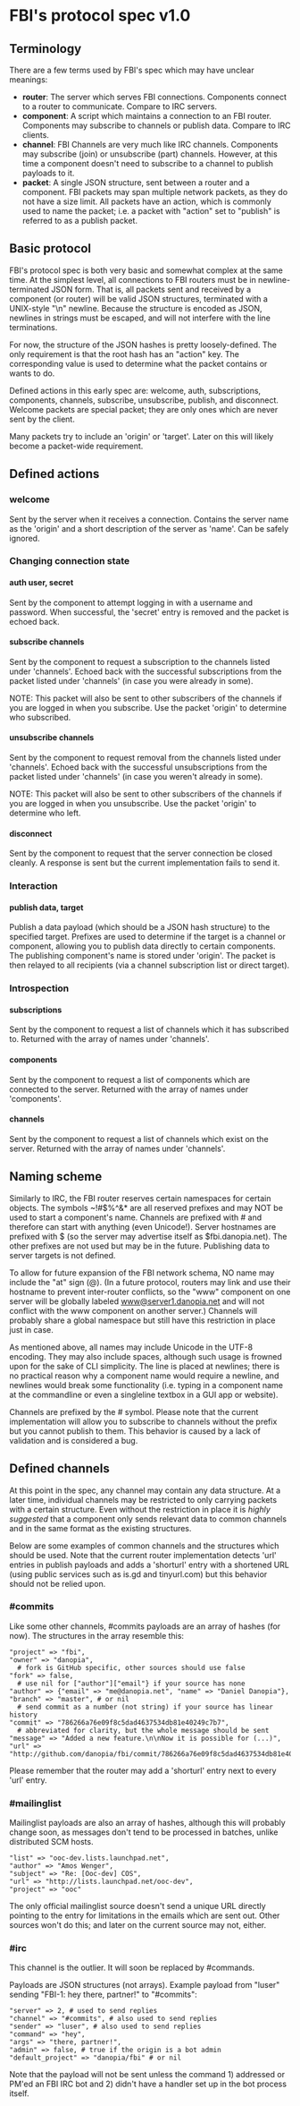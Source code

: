 FBI's protocol spec v1.0
========================

Terminology
-----------
There are a few terms used by FBI's spec which may have unclear meanings:

* **router**: The server which serves FBI connections. Components connect to a router to communicate. Compare to IRC servers.
* **component**: A script which maintains a connection to an FBI router. Components may subscribe to channels or publish data. Compare to IRC clients.
* **channel**: FBI Channels are very much like IRC channels. Components may subscribe (join) or unsubscribe (part) channels. However, at this time a component doesn't need to subscribe to a channel to publish payloads to it.
* **packet**: A single JSON structure, sent between a router and a component. FBI packets may span multiple network packets, as they do not have a size limit. All packets have an action, which is commonly used to name the packet; i.e. a packet with "action" set to "publish" is referred to as a publish packet.


Basic protocol
--------------
FBI's protocol spec is both very basic and somewhat complex at the same time. At the simplest level, all connections to FBI routers must be in newline-terminated JSON form. That is, all packets sent and received by a component (or router) will be valid JSON structures, terminated with a UNIX-style "\n" newline. Because the structure is encoded as JSON, newlines in strings must be escaped, and will not interfere with the line terminations.

For now, the structure of the JSON hashes is pretty loosely-defined. The only requirement is that the root hash has an "action" key. The corresponding value is used to determine what the packet contains or wants to do.

Defined actions in this early spec are: welcome, auth, subscriptions, components, channels, subscribe, unsubscribe, publish, and disconnect. Welcome packets are special packet; they are only ones which are never sent by the client.

Many packets try to include an 'origin' or 'target'. Later on this will likely become a packet-wide requirement.


Defined actions
---------------
### welcome
Sent by the server when it receives a connection. Contains the server name as the 'origin' and a short description of the server as 'name'. Can be safely ignored.


### Changing connection state

#### auth user, secret
Sent by the component to attempt logging in with a username and password. When successful, the 'secret' entry is removed and the packet is echoed back.

#### subscribe channels
Sent by the component to request a subscription to the channels listed under 'channels'. Echoed back with the successful subscriptions from the packet listed under 'channels' (in case you were already in some).

NOTE: This packet will also be sent to other subscribers of the channels if you are logged in when you subscribe. Use the packet 'origin' to determine who subscribed.

#### unsubscribe channels
Sent by the component to request removal from the channels listed under 'channels'. Echoed back with the successful unsubscriptions from the packet listed under 'channels' (in case you weren't already in some).

NOTE: This packet will also be sent to other subscribers of the channels if you are logged in when you unsubscribe. Use the packet 'origin' to determine who left.

#### disconnect
Sent by the component to request that the server connection be closed cleanly. A response is sent but the current implementation fails to send it.


### Interaction

#### publish data, target
Publish a data payload (which should be a JSON hash structure) to the specified target. Prefixes are used to determine if the target is a channel or component, allowing you to publish data directly to certain components. The publishing component's name is stored under 'origin'. The packet is then relayed to all recipients (via a channel subscription list or direct target).

### Introspection

#### subscriptions
Sent by the component to request a list of channels which it has subscribed to. Returned with the array of names under 'channels'.

#### components
Sent by the component to request a list of components which are connected to the server. Returned with the array of names under 'components'.

#### channels
Sent by the component to request a list of channels which exist on the server. Returned with the array of names under 'channels'.


Naming scheme
-------------
Similarly to IRC, the FBI router reserves certain namespaces for certain objects. The symbols ~!#$%^&* are all reserved prefixes and may NOT be used to start a component's name. Channels are prefixed with # and therefore can start with anything (even Unicode!). Server hostnames are prefixed with $ (so the server may advertise itself as $fbi.danopia.net). The other prefixes are not used but may be in the future. Publishing data to server targets is not defined.

To allow for future expansion of the FBI network schema, NO name may include the "at" sign (@). (In a future protocol, routers may link and use their hostname to prevent inter-router conflicts, so the "www" component on one server will be globally labeled www@server1.danopia.net and will not conflict with the www component on another server.) Channels will probably share a global namespace but still have this restriction in place just in case.

As mentioned above, all names may include Unicode in the UTF-8 encoding. They may also include spaces, although such usage is frowned upon for the sake of CLI simplicity. The line is placed at newlines; there is no practical reason why a component name would require a newline, and newlines would break some functionality (i.e. typing in a component name at the commandline or even a singleline textbox in a GUI app or website).

Channels are prefixed by the # symbol. Please note that the current implementation will allow you to subscribe to channels without the prefix but you cannot publish to them. This behavior is caused by a lack of validation and is considered a bug.


Defined channels
----------------
At this point in the spec, any channel may contain any data structure. At a later time, individual channels may be restricted to only carrying packets with a certain structure. Even without the restriction in place it is *highly suggested* that a component only sends relevant data to common channels and in the same format as the existing structures.

Below are some examples of common channels and the structures which should be used. Note that the current router implementation detects 'url' entries in publish payloads and adds a 'shorturl' entry with a shortened URL (using public services such as is.gd and tinyurl.com) but this behavior should not be relied upon.

### #commits
Like some other channels, #commits payloads are an array of hashes (for now). The structures in the array resemble this:

    "project" => "fbi",
    "owner" => "danopia",
      # fork is GitHub specific, other sources should use false
    "fork" => false,
      # use nil for ["author"]["email"} if your source has none
    "author" => {"email" => "me@danopia.net", "name" => "Daniel Danopia"},
    "branch" => "master", # or nil
      # send commit as a number (not string) if your source has linear history
    "commit" => "786266a76e09f8c5dad4637534db81e40249c7b7",
      # abbreviated for clarity, but the whole message should be sent
    "message" => "Added a new feature.\n\nNow it is possible for (...)", 
    "url" => "http://github.com/danopia/fbi/commit/786266a76e09f8c5dad4637534db81e40249c7b7"

Please remember that the router may add a 'shorturl' entry next to every 'url' entry.

### #mailinglist
Mailinglist payloads are also an array of hashes, although this will probably change soon, as messages don't tend to be processed in batches, unlike distributed SCM hosts.

    "list" => "ooc-dev.lists.launchpad.net",
    "author" => "Amos Wenger",
    "subject" => "Re: [Ooc-dev] COS",
    "url" => "http://lists.launchpad.net/ooc-dev",
    "project" => "ooc"

The only official mailinglist source doesn't send a unique URL directly pointing to the entry for limitations in the emails which are sent out. Other sources won't do this; and later on the current source may not, either.

### #irc
This channel is the outlier. It will soon be replaced by #commands.

Payloads are JSON structures (not arrays). Example payload from "luser" sending "FBI-1: hey there, partner!" to "#commits":

    "server" => 2, # used to send replies
    "channel" => "#commits", # also used to send replies
    "sender" => "luser", # also used to send replies
    "command" => "hey",
    "args" => "there, partner!",
    "admin" => false, # true if the origin is a bot admin
    "default_project" => "danopia/fbi" # or nil

Note that the payload will not be sent unless the command 1) addressed or PM'ed an FBI IRC bot and 2) didn't have a handler set up in the bot process itself.
